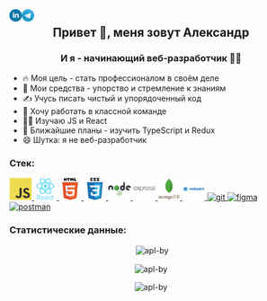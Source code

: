 <a href="https://linkedin.com/in/александр-логунов-456251210" target="_blank">
  <img align="left" src="./icons/linkedin.svg" alt="александр-логунов linkedin" width="22px" />
</a>
<a href="https://t.me/apl_by" target="_blank">
  <img align="left" alt="apl-by telegram" width="22px" src="./icons/telegram.svg" />
</a>    

<h2 align="center">Привет 👋, меня зовут Александр</h1>
<h3 align="center">И я - начинающий веб-разработчик 👨‍💻</h3>

- 🔥  Моя цель - стать профессионалом в своём деле
- 💪 Мои средства - упорство и стремление к знаниям
- ✍️ Учусь писать чистый и упорядоченный код
- 🤝 Хочу работать в классной команде   
- 👨‍💻 Изучаю JS и React
- 📝 Ближайшие планы - изучить TypeScript и Redux
- 😄 Шутка: я не веб-разработчик


<h3 align="left">Стек:</h3>
<p align="left">  
  <a href="https://developer.mozilla.org/en-US/docs/Web/JavaScript" target="_blank">
    <img src="https://raw.githubusercontent.com/devicons/devicon/master/icons/javascript/javascript-original.svg" alt="javascript" width="40" height="40"/>
  </a> 
  <a href="https://reactjs.org/" target="_blank">
    <img src="https://raw.githubusercontent.com/devicons/devicon/master/icons/react/react-original-wordmark.svg" alt="react" width="40" height="40"/>
  </a> 
  <a href="https://www.w3.org/html/" target="_blank">
    <img src="https://raw.githubusercontent.com/devicons/devicon/master/icons/html5/html5-original-wordmark.svg" alt="html5" width="40" height="40"/>
  </a> 
  <a href="https://www.w3schools.com/css/" target="_blank">
    <img src="https://raw.githubusercontent.com/devicons/devicon/master/icons/css3/css3-original-wordmark.svg" alt="css3" width="40" height="40"/>
  </a>  
  <a href="https://nodejs.org" target="_blank">
    <img src="https://raw.githubusercontent.com/devicons/devicon/master/icons/nodejs/nodejs-original-wordmark.svg" alt="nodejs" width="40" height="40"/>
  </a>
  <a href="https://expressjs.com" target="_blank">
    <img src="https://raw.githubusercontent.com/devicons/devicon/master/icons/express/express-original-wordmark.svg" alt="express" width="40" height="40"/>
  </a>  
  <a href="https://www.mongodb.com/" target="_blank">
    <img src="https://raw.githubusercontent.com/devicons/devicon/master/icons/mongodb/mongodb-original-wordmark.svg" alt="mongodb" width="40" height="40"/>
  </a> 
  <a href="https://webpack.js.org" target="_blank">
    <img src="https://raw.githubusercontent.com/devicons/devicon/d00d0969292a6569d45b06d3f350f463a0107b0d/icons/webpack/webpack-original-wordmark.svg" alt="webpack" width="40" height="40"/>
  </a> 
  <a href="https://git-scm.com/" target="_blank">
    <img src="https://www.vectorlogo.zone/logos/git-scm/git-scm-icon.svg" alt="git" width="40" height="40"/>
  </a> 
  <a href="https://www.figma.com/" target="_blank">
    <img src="https://www.vectorlogo.zone/logos/figma/figma-icon.svg" alt="figma" width="40" height="40"/>
  </a>  
  <a href="https://postman.com" target="_blank">
    <img src="https://www.vectorlogo.zone/logos/getpostman/getpostman-icon.svg" alt="postman" width="40" height="40"/>
  </a>  
</p>


<h3 align="left">Статистические данные:</h3>
 
  <p align="center">&nbsp;<img align="center" src="https://github-readme-stats.vercel.app/api?username=Apl-by&show_icons=true&locale=en" alt="apl-by" /></p>

  <p align="center"><img align="center" src="https://github-readme-streak-stats.herokuapp.com/?user=Apl-by&" alt="apl-by" /></p>

  <p align="center"><img align="center" src="https://github-readme-stats.vercel.app/api/top-langs?username=Apl-by&show_icons=true&locale=en&layout=compact" alt="apl-by" /></p>
